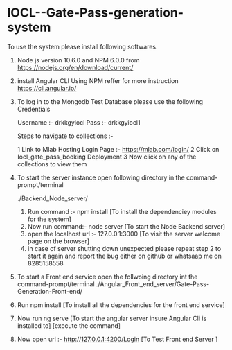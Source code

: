 # IOCL--Gate-Pass-generation-system

To use the system please install following softwares.

1. Node js version 10.6.0 and NPM 6.0.0 from https://nodejs.org/en/download/current/

2. install Angular CLI Using NPM reffer for more instruction  https://cli.angular.io/

3. To log in to the Mongodb Test Database please use the following Credentials

   Username :- drkkgyiocl
   Pass     :- drkkgyiocl1
   
   Steps to navigate to collections :-
   
   1 Link to Mlab Hosting Login Page :- https://mlab.com/login/
   2 Click on Iocl_gate_pass_booking Deployment
   3 Now click on any of the collections to view them

4. To start the server instance open following directory in the command-prompt/terminal
     
     ./Backend_Node_server/
   
   1. Run command :- npm install                        [To install the dependenciey modules for the system]
   2. Now run command:- node server                     [To start the Node Backend server]
   3. open the localhost url :- 127.0.0.1:3000          [To visit the server welcome page on the browser]
   4. in case of server shutting down unexpected please repeat step 2 to start it again and report the bug either on github
    or whatsaap me on 8285158558
   
 5. To start a Front end service open the follwoing directory int the command-prompt/terminal
   ./Angular_Front_end_server/Gate-Pass-Generation-Front-end/
   
   1. Run npm install                                   [To install all the dependencies for the front end service]
   2. Now run ng serve                                  [To start the angular server insure Angular Cli is installed to]
                                                        [execute the command]
   3. Now open url :- http://127.0.0.1:4200/Login       [To Test Front end Server ]
   
